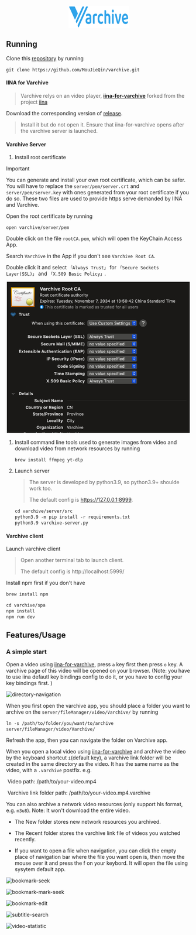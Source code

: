 <p align="center">
<img src="spa/src/assets/logo.svg" alt="Varchive" height=60 />
</p>

## Running

Clone this [repository](https://github.com/MouJieQin/varchive.git) by running 
   ```shell
   git clone https://github.com/MouJieQin/varchive.git
   ````
#### IINA for Varchive

> Varchive relys on an video player, **[iina-for-varchive](https://github.com/MouJieQin/iina-for-varchive)** forked from the project  [iina](https://github.com/iina/iina)

Download the corresponding version of [release](https://github.com/MouJieQin/iina-for-varchive/releases). 

> Install it but do not open it.  Ensure that iina-for-varchive opens after the varchive server is launched.

#### Varchive Server

1. Install root certificate
> [!Important]
>
> You can generate and install your own root certificate, which can be safer. 
> You will have to replace the `server/pem/server.crt` and `server/pem/server.key`
> with ones generated from your root certificate if you do so.
> These two files are used to provide https serve demanded by IINA and Varchive.


Open the root certificate by running
```shell
open varchive/server/pem
```
Double click on the file `rootCA.pem`, which will open the KeyChain Access App.

Search `Varchive` in the App if you don't see `Varchive Root CA`.

Double click it and select  `「Always Trust」` for `「Secure Sockets Layer(SSL)」` and `「X.509 Basic Policy」`.

<p align="center"><img src="assets/trust_certificate.png" alt="trust_certificate" width=500 /></p>



1. Install command line tools used to generate images from video and download video from network resources by running 

   ```shell
   brew install ffmpeg yt-dlp
   ```

2. Launch server

   > The server is developed by python3.9, so python3.9+ shoulde work too.
   >
   > The default config is https://127.0.0.1:8999.

   ```shell
   cd varchive/server/src
   python3.9 -m pip install -r requirements.txt
   python3.9 varchive-server.py
   ```

#### Varchive client

   Launch varchive client

   > Open another terminal tab to launch client.
   >
   > The default config is http://localhost:5999/

Install npm first if you don't have 

   ```shell
   brew install npm
   ```

```shell
cd varchive/spa
npm install
npm run dev
```


## Features/Usage

### A simple start

Open a video using [iina-for-varchive](https://github.com/MouJieQin/iina-for-varchive), press `a` key first then press `o` key. A varchive page of this video will be opened on your browser. (Note: you have to use iina defautl key bindings config to do it, or you have to config your key bindings first. )

![directory-navigation](assets/directory.mov.gif)

When you first open the varchive app, you should place a folder you want to archive on the `server/fileManager/video/Varchive/` by running

```shell
ln -s /path/to/folder/you/want/to/archive server/fileManager/video/Varchive/
```

Refresh the app, then you can navigate the folder on Varchive app.

When you open a local video using [iina-for-varchive](https://github.com/MouJieQin/iina-for-varchive) and archive the video by the keyboard shortcut `i`(default key), a varchive link folder will be created in the same directory as the video.  It has the same name as the video, with a `.varchive` postfix. e.g. 

​	Video path: /path/to/your-video.mp4

​	Varchive link folder path: /path/to/your-video.mp4.varchive

You can also archive a network video resources (only support hls format, e.g. `m3u8`). Note: It won't download the entire video.

- The New folder stores new network resources you archived.

- The Recent folder stores the varchive link file of videos you watched recently.

- If you want to open a file when navigation, you can click the empty place of navigation bar where the file you want open is, then move the mouse over it and press the f on your keybord. It will open the file using sysytem default app.

![bookmark-seek](assets/bookmark-seek.mov.gif)

![bookmark-mark-seek](assets/bookmark-mark-seek.mov.gif)

![bookmark-edit](assets/bookmark-edit.mov.gif)

![subtitle-search](assets/subtitle-search.mov.gif)

![video-statistic](assets/statistic.mov.gif)
